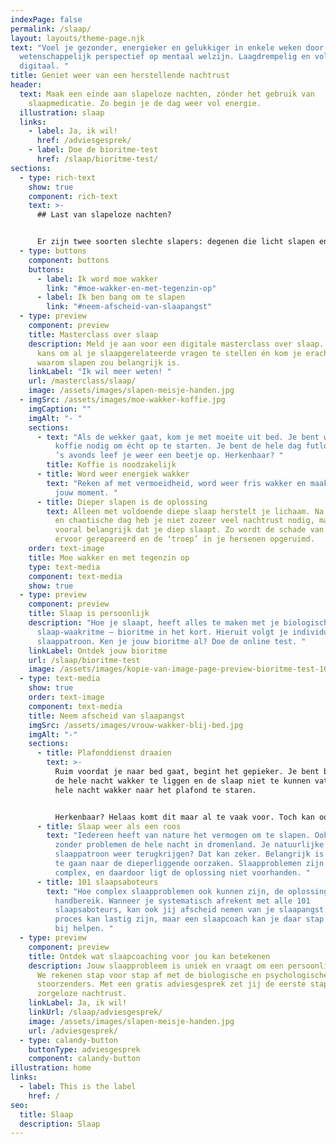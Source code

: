 ```yaml
---
indexPage: false
permalink: /slaap/
layout: layouts/theme-page.njk
text: "Voel je gezonder, energieker en gelukkiger in enkele weken door een uniek
  wetenschappelijk perspectief op mentaal welzijn. Laagdrempelig en volledig
  digitaal. "
title: Geniet weer van een herstellende nachtrust
header:
  text: Maak een einde aan slapeloze nachten, zónder het gebruik van
    slaapmedicatie. Zo begin je de dag weer vol energie.
  illustration: slaap
  links:
    - label: Ja, ik wil!
      href: /adviesgesprek/
    - label: Doe de bioritme-test
      href: /slaap/bioritme-test/
sections:
  - type: rich-text
    show: true
    component: rich-text
    text: >-
      ## Last van slapeloze nachten?


      Er zijn twee soorten slechte slapers: degenen die licht slapen en daardoor moe wakker worden, en zij die bang zijn om naar bed te gaan omdat ze al lange tijd slecht slapen. Waar herken jij jezelf in?
  - type: buttons
    component: buttons
    buttons:
      - label: Ik word moe wakker
        link: "#moe-wakker-en-met-tegenzin-op"
      - label: Ik ben bang om te slapen
        link: "#neem-afscheid-van-slaapangst"
  - type: preview
    component: preview
    title: Masterclass over slaap
    description: Meld je aan voor een digitale masterclass over slaap. En pak de
      kans om al je slaapgerelateerde vragen te stellen én kom je erachter
      waarom slapen zou belangrijk is.
    linkLabel: "Ik wil meer weten! "
    url: /masterclass/slaap/
    image: /assets/images/slapen-meisje-handen.jpg
  - imgSrc: /assets/images/moe-wakker-koffie.jpg
    imgCaption: ""
    imgAlt: "- "
    sections:
      - text: "Als de wekker gaat, kom je met moeite uit bed. Je bent wazig en hebt
          koffie nodig om écht op te starten. Je bent de hele dag futloos en pas
          ’s avonds leef je weer een beetje op. Herkenbaar? "
        title: Koffie is noodzakelijk
      - title: Word weer energiek wakker
        text: "Reken af met vermoeidheid, word weer fris wakker en maak van de ochtenden
          jouw moment. "
      - title: Dieper slapen is de oplossing
        text: Alleen met voldoende diepe slaap herstelt je lichaam. Na een stressvolle
          en chaotische dag heb je niet zozeer veel nachtrust nodig, maar is het
          vooral belangrijk dat je diep slaapt. Zo wordt de schade van de dag
          ervoor gerepareerd en de ‘troep’ in je hersenen opgeruimd.
    order: text-image
    title: Moe wakker en met tegenzin op
    type: text-media
    component: text-media
    show: true
  - type: preview
    component: preview
    title: Slaap is persoonlijk
    description: "Hoe je slaapt, heeft alles te maken met je biologische
      slaap-waakritme – bioritme in het kort. Hieruit volgt je individuele
      slaappatroon. Ken je jouw bioritme al? Doe de online test. "
    linkLabel: Ontdek jouw bioritme
    url: /slaap/bioritme-test
    image: /assets/images/kopie-van-image-page-preview-bioritme-test-1080-x-600-px-.png
  - type: text-media
    show: true
    order: text-image
    component: text-media
    title: Neem afscheid van slaapangst
    imgSrc: /assets/images/vrouw-wakker-blij-bed.jpg
    imgAlt: "-"
    sections:
      - title: Plafonddienst draaien
        text: >-
          Ruim voordat je naar bed gaat, begint het gepieker. Je bent bang weer
          de hele nacht wakker te liggen en de slaap niet te kunnen vatten. De
          hele nacht wakker naar het plafond te staren. 


          Herkenbaar? Helaas komt dit maar al te vaak voor. Toch kan ook jij het vertrouwen in je slaap herwinnen.
      - title: Slaap weer als een roos
        text: "Iedereen heeft van nature het vermogen om te slapen. Ook jij was vroeger
          zonder problemen de hele nacht in dromenland. Je natuurlijke
          slaappatroon weer terugkrijgen? Dat kan zeker. Belangrijk is op zoek
          te gaan naar de dieperliggende oorzaken. Slaapproblemen zijn vaak
          complex, en daardoor ligt de oplossing niet voorhanden. "
      - title: 101 slaapsaboteurs
        text: "Hoe complex slaapproblemen ook kunnen zijn, de oplossing ligt binnen
          handbereik. Wanneer je systematisch afrekent met alle 101
          slaapsaboteurs, kan ook jij afscheid nemen van je slaapangst. Dit
          proces kan lastig zijn, maar een slaapcoach kan je daar stap voor stap
          bij helpen. "
  - type: preview
    component: preview
    title: Ontdek wat slaapcoaching voor jou kan betekenen
    description: Jouw slaapprobleem is uniek en vraagt om een persoonlijke aanpak.
      We rekenen stap voor stap af met de biologische en psychologische
      stoorzenders. Met een gratis adviesgesprek zet jij de eerste stap naar een
      zorgeloze nachtrust.
    linkLabel: Ja, ik wil!
    linkUrl: /slaap/adviesgesprek/
    image: /assets/images/slapen-meisje-handen.jpg
    url: /adviesgesprek/
  - type: calandy-button
    buttonType: adviesgesprek
    component: calandy-button
illustration: home
links:
  - label: This is the label
    href: /
seo:
  title: Slaap
  description: Slaap
---
```

